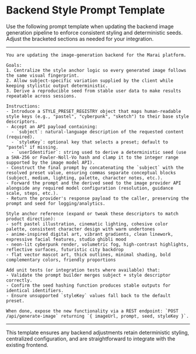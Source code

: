 # Backend Style Prompt Template

Use the following prompt template when updating the backend image generation pipeline to enforce consistent styling and deterministic seeds. Adjust the bracketed sections as needed for your integration.

---

```
You are updating the image-generation backend for the Marai platform.

Goals:
1. Centralize the style anchor logic so every generated image follows the same visual fingerprint.
2. Allow subject-specific variation supplied by the client while keeping stylistic output deterministic.
3. Derive a reproducible seed from stable user data to make results repeatable across sessions.

Instructions:
- Introduce a STYLE_PRESET_REGISTRY object that maps human-readable style keys (e.g., "pastel", "cyberpunk", "sketch") to their base style descriptors.
- Accept an API payload containing:
  - `subject`: natural-language description of the requested content (required).
  - `styleKey`: optional key that selects a preset; default to "pastel" if missing.
  - `userIdentifier`: string used to derive a deterministic seed (use a SHA-256 or Fowler-Noll-Vo hash and clamp it to the integer range supported by the image model API).
- Construct the final prompt by concatenating the `subject` with the resolved preset value, ensuring commas separate conceptual blocks (subject, medium, lighting, palette, character notes, etc.).
- Forward the prompt and the derived seed to the image provider API alongside any required model configuration (resolution, guidance scale, steps, etc.).
- Return the provider's response payload to the caller, preserving the prompt and seed for logging/analytics.

Style anchor reference (expand or tweak these descriptors to match product direction):
- soft pastel illustration, cinematic lighting, cohesive color palette, consistent character design with warm undertones
- anime-inspired digital art, vibrant gradients, clean linework, expressive facial features, studio ghibli mood
- neon-lit cyberpunk render, volumetric fog, high-contrast highlights, reflective surfaces, futuristic city backdrop
- flat vector mascot art, thick outlines, minimal shading, bold complementary colors, friendly proportions

Add unit tests (or integration tests where available) that:
- Validate the prompt builder merges subject + style descriptor correctly.
- Confirm the seed hashing function produces stable outputs for identical identifiers.
- Ensure unsupported `styleKey` values fall back to the default preset.

When done, expose the new functionality via a REST endpoint: `POST /api/generate-image` returning `{ imageUrl, prompt, seed, styleKey }`.
```

---

This template ensures any backend adjustments retain deterministic styling, centralized configuration, and are straightforward to integrate with the existing frontend.
